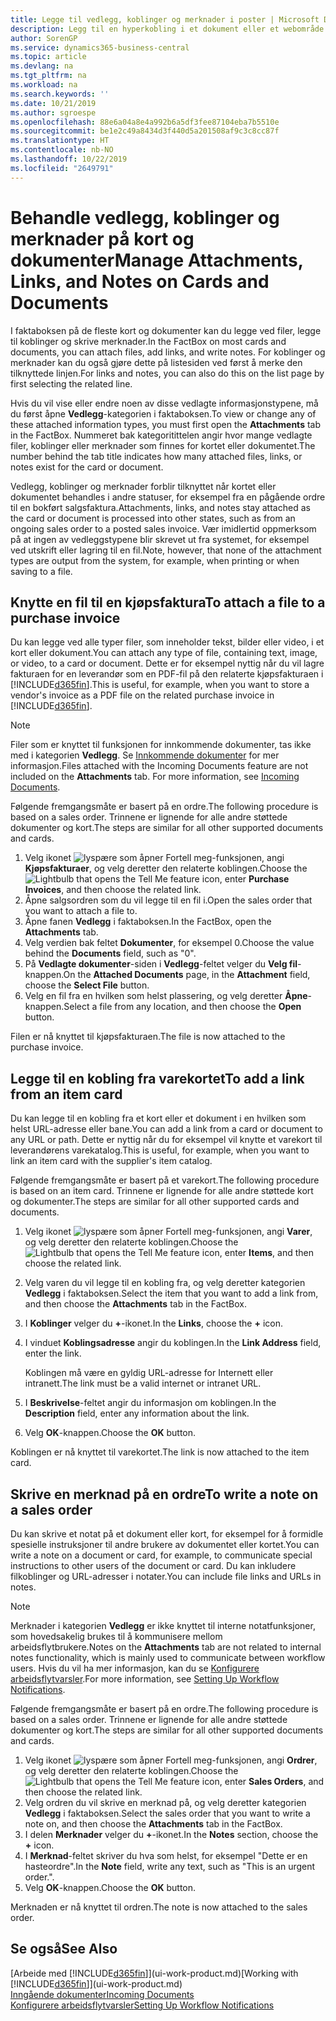 ```yaml
---
title: Legge til vedlegg, koblinger og merknader i poster | Microsoft Docs
description: Legg til en hyperkobling i et dokument eller et webområde til en bestemt post, for eksempel en kunde eller et dokument.
author: SorenGP
ms.service: dynamics365-business-central
ms.topic: article
ms.devlang: na
ms.tgt_pltfrm: na
ms.workload: na
ms.search.keywords: ''
ms.date: 10/21/2019
ms.author: sgroespe
ms.openlocfilehash: 88e6a04a8e4a992b6a5df3fee87104eba7b5510e
ms.sourcegitcommit: be1e2c49a8434d3f440d5a201508af9c3c8cc87f
ms.translationtype: HT
ms.contentlocale: nb-NO
ms.lasthandoff: 10/22/2019
ms.locfileid: "2649791"
---
```

# <a name="manage-attachments-links-and-notes-on-cards-and-documents"></a><span data-ttu-id="017b7-103">Behandle vedlegg, koblinger og merknader på kort og dokumenter</span><span class="sxs-lookup"><span data-stu-id="017b7-103">Manage Attachments, Links, and Notes on Cards and Documents</span></span>

<span data-ttu-id="017b7-104">I faktaboksen på de fleste kort og dokumenter kan du legge ved filer, legge til koblinger og skrive merknader.</span><span class="sxs-lookup"><span data-stu-id="017b7-104">In the FactBox on most cards and documents, you can attach files, add links, and write notes.</span></span> <span data-ttu-id="017b7-105">For koblinger og merknader kan du også gjøre dette på listesiden ved først å merke den tilknyttede linjen.</span><span class="sxs-lookup"><span data-stu-id="017b7-105">For links and notes, you can also do this on the list page by first selecting the related line.</span></span>

<span data-ttu-id="017b7-106">Hvis du vil vise eller endre noen av disse vedlagte informasjonstypene, må du først åpne **Vedlegg**-kategorien i faktaboksen.</span><span class="sxs-lookup"><span data-stu-id="017b7-106">To view or change any of these attached information types, you must first open the **Attachments** tab in the FactBox.</span></span> <span data-ttu-id="017b7-107">Nummeret bak kategoritittelen angir hvor mange vedlagte filer, koblinger eller merknader som finnes for kortet eller dokumentet.</span><span class="sxs-lookup"><span data-stu-id="017b7-107">The number behind the tab title indicates how many attached files, links, or notes exist for the card or document.</span></span>

<span data-ttu-id="017b7-108">Vedlegg, koblinger og merknader forblir tilknyttet når kortet eller dokumentet behandles i andre statuser, for eksempel fra en pågående ordre til en bokført salgsfaktura.</span><span class="sxs-lookup"><span data-stu-id="017b7-108">Attachments, links, and notes stay attached as the card or document is processed into other states, such as from an ongoing sales order to a posted sales invoice.</span></span> <span data-ttu-id="017b7-109">Vær imidlertid oppmerksom på at ingen av vedleggstypene blir skrevet ut fra systemet, for eksempel ved utskrift eller lagring til en fil.</span><span class="sxs-lookup"><span data-stu-id="017b7-109">Note, however, that none of the attachment types are output from the system, for example, when printing or when saving to a file.</span></span>

## <a name="to-attach-a-file-to-a-purchase-invoice"></a><span data-ttu-id="017b7-110">Knytte en fil til en kjøpsfaktura</span><span class="sxs-lookup"><span data-stu-id="017b7-110">To attach a file to a purchase invoice</span></span>
<span data-ttu-id="017b7-111">Du kan legge ved alle typer filer, som inneholder tekst, bilder eller video, i et kort eller dokument.</span><span class="sxs-lookup"><span data-stu-id="017b7-111">You can attach any type of file, containing text, image, or video, to a card or document.</span></span> <span data-ttu-id="017b7-112">Dette er for eksempel nyttig når du vil lagre fakturaen for en leverandør som en PDF-fil på den relaterte kjøpsfakturaen i [!INCLUDE[d365fin](includes/d365fin_md.md)].</span><span class="sxs-lookup"><span data-stu-id="017b7-112">This is useful, for example, when you want to store a vendor's invoice as a PDF file on the related purchase invoice in [!INCLUDE[d365fin](includes/d365fin_md.md)].</span></span>

> [!NOTE]
> <span data-ttu-id="017b7-113">Filer som er knyttet til funksjonen for innkommende dokumenter, tas ikke med i kategorien **Vedlegg**. Se [Innkommende dokumenter](across-income-documents.md) for mer informasjon.</span><span class="sxs-lookup"><span data-stu-id="017b7-113">Files attached with the Incoming Documents feature are not included on the **Attachments** tab. For more information, see [Incoming Documents](across-income-documents.md).</span></span>

<span data-ttu-id="017b7-114">Følgende fremgangsmåte er basert på en ordre.</span><span class="sxs-lookup"><span data-stu-id="017b7-114">The following procedure is based on a sales order.</span></span> <span data-ttu-id="017b7-115">Trinnene er lignende for alle andre støttede dokumenter og kort.</span><span class="sxs-lookup"><span data-stu-id="017b7-115">The steps are similar for all other supported documents and cards.</span></span>

1. <span data-ttu-id="017b7-116">Velg ikonet ![lyspære som åpner Fortell meg-funksjonen](media/ui-search/search_small.png "Fortell hva du vil gjøre"), angi **Kjøpsfakturaer**, og velg deretter den relaterte koblingen.</span><span class="sxs-lookup"><span data-stu-id="017b7-116">Choose the ![Lightbulb that opens the Tell Me feature](media/ui-search/search_small.png "Tell me what you want to do") icon, enter **Purchase Invoices**, and then choose the related link.</span></span>
2. <span data-ttu-id="017b7-117">Åpne salgsordren som du vil legge til en fil i.</span><span class="sxs-lookup"><span data-stu-id="017b7-117">Open the sales order that you want to attach a file to.</span></span>
3. <span data-ttu-id="017b7-118">Åpne fanen **Vedlegg** i faktaboksen.</span><span class="sxs-lookup"><span data-stu-id="017b7-118">In the FactBox, open the **Attachments** tab.</span></span>
4. <span data-ttu-id="017b7-119">Velg verdien bak feltet **Dokumenter**, for eksempel 0.</span><span class="sxs-lookup"><span data-stu-id="017b7-119">Choose the value behind the **Documents** field, such as "0".</span></span>
5. <span data-ttu-id="017b7-120">På **Vedlagte dokumenter**-siden i **Vedlegg**-feltet velger du **Velg fil**-knappen.</span><span class="sxs-lookup"><span data-stu-id="017b7-120">On the **Attached Documents** page, in the **Attachment** field, choose the **Select File** button.</span></span>
5. <span data-ttu-id="017b7-121">Velg en fil fra en hvilken som helst plassering, og velg deretter **Åpne**-knappen.</span><span class="sxs-lookup"><span data-stu-id="017b7-121">Select a file from any location, and then choose the **Open** button.</span></span>

<span data-ttu-id="017b7-122">Filen er nå knyttet til kjøpsfakturaen.</span><span class="sxs-lookup"><span data-stu-id="017b7-122">The file is now attached to the purchase invoice.</span></span>

## <a name="to-add-a-link-from-an-item-card"></a><span data-ttu-id="017b7-123">Legge til en kobling fra varekortet</span><span class="sxs-lookup"><span data-stu-id="017b7-123">To add a link from an item card</span></span>
<span data-ttu-id="017b7-124">Du kan legge til en kobling fra et kort eller et dokument i en hvilken som helst URL-adresse eller bane.</span><span class="sxs-lookup"><span data-stu-id="017b7-124">You can add a link from a card or document to any URL or path.</span></span> <span data-ttu-id="017b7-125">Dette er nyttig når du for eksempel vil knytte et varekort til leverandørens varekatalog.</span><span class="sxs-lookup"><span data-stu-id="017b7-125">This is useful, for example, when you want to link an item card with the supplier's item catalog.</span></span>

<span data-ttu-id="017b7-126">Følgende fremgangsmåte er basert på et varekort.</span><span class="sxs-lookup"><span data-stu-id="017b7-126">The following procedure is based on an item card.</span></span> <span data-ttu-id="017b7-127">Trinnene er lignende for alle andre støttede kort og dokumenter.</span><span class="sxs-lookup"><span data-stu-id="017b7-127">The steps are similar for all other supported cards and documents.</span></span>

1. <span data-ttu-id="017b7-128">Velg ikonet ![lyspære som åpner Fortell meg-funksjonen](media/ui-search/search_small.png "Fortell hva du vil gjøre"), angi **Varer**, og velg deretter den relaterte koblingen.</span><span class="sxs-lookup"><span data-stu-id="017b7-128">Choose the ![Lightbulb that opens the Tell Me feature](media/ui-search/search_small.png "Tell me what you want to do") icon, enter **Items**, and then choose the related link.</span></span>
2. <span data-ttu-id="017b7-129">Velg varen du vil legge til en kobling fra, og velg deretter kategorien **Vedlegg** i faktaboksen.</span><span class="sxs-lookup"><span data-stu-id="017b7-129">Select the item that you want to add a link from, and then choose the **Attachments** tab in the FactBox.</span></span>
3. <span data-ttu-id="017b7-130">I **Koblinger** velger du **+**-ikonet.</span><span class="sxs-lookup"><span data-stu-id="017b7-130">In the **Links**, choose the **+** icon.</span></span>
4. <span data-ttu-id="017b7-131">I vinduet **Koblingsadresse** angir du koblingen.</span><span class="sxs-lookup"><span data-stu-id="017b7-131">In the **Link Address** field, enter the link.</span></span>

    <span data-ttu-id="017b7-132">Koblingen må være en gyldig URL-adresse for Internett eller intranett.</span><span class="sxs-lookup"><span data-stu-id="017b7-132">The link must be a valid internet or intranet URL.</span></span>

5. <span data-ttu-id="017b7-133">I **Beskrivelse**-feltet angir du informasjon om koblingen.</span><span class="sxs-lookup"><span data-stu-id="017b7-133">In the **Description** field, enter any information about the link.</span></span>  
6. <span data-ttu-id="017b7-134">Velg **OK**-knappen.</span><span class="sxs-lookup"><span data-stu-id="017b7-134">Choose the **OK** button.</span></span>

<span data-ttu-id="017b7-135">Koblingen er nå knyttet til varekortet.</span><span class="sxs-lookup"><span data-stu-id="017b7-135">The link is now attached to the item card.</span></span>  

## <a name="to-write-a-note-on-a-sales-order"></a><span data-ttu-id="017b7-136">Skrive en merknad på en ordre</span><span class="sxs-lookup"><span data-stu-id="017b7-136">To write a note on a sales order</span></span>
<span data-ttu-id="017b7-137">Du kan skrive et notat på et dokument eller kort, for eksempel for å formidle spesielle instruksjoner til andre brukere av dokumentet eller kortet.</span><span class="sxs-lookup"><span data-stu-id="017b7-137">You can write a note on a document or card, for example, to communicate special instructions to other users of the document or card.</span></span> <span data-ttu-id="017b7-138">Du kan inkludere filkoblinger og URL-adresser i notater.</span><span class="sxs-lookup"><span data-stu-id="017b7-138">You can include file links and URLs in notes.</span></span>

> [!NOTE]
> <span data-ttu-id="017b7-139">Merknader i kategorien **Vedlegg** er ikke knyttet til interne notatfunksjoner, som hovedsakelig brukes til å kommunisere mellom arbeidsflytbrukere.</span><span class="sxs-lookup"><span data-stu-id="017b7-139">Notes on the **Attachments** tab are not related to internal notes functionality, which is mainly used to communicate between workflow users.</span></span> <span data-ttu-id="017b7-140">Hvis du vil ha mer informasjon, kan du se [Konfigurere arbeidsflytvarsler](across-setting-up-workflow-notifications.md).</span><span class="sxs-lookup"><span data-stu-id="017b7-140">For more information, see [Setting Up Workflow Notifications](across-setting-up-workflow-notifications.md).</span></span>

<span data-ttu-id="017b7-141">Følgende fremgangsmåte er basert på en ordre.</span><span class="sxs-lookup"><span data-stu-id="017b7-141">The following procedure is based on a sales order.</span></span> <span data-ttu-id="017b7-142">Trinnene er lignende for alle andre støttede dokumenter og kort.</span><span class="sxs-lookup"><span data-stu-id="017b7-142">The steps are similar for all other supported documents and cards.</span></span>

1. <span data-ttu-id="017b7-143">Velg ikonet ![lyspære som åpner Fortell meg-funksjonen](media/ui-search/search_small.png "Fortell hva du vil gjøre"), angi **Ordrer**, og velg deretter den relaterte koblingen.</span><span class="sxs-lookup"><span data-stu-id="017b7-143">Choose the ![Lightbulb that opens the Tell Me feature](media/ui-search/search_small.png "Tell me what you want to do") icon, enter **Sales Orders**, and then choose the related link.</span></span>
2. <span data-ttu-id="017b7-144">Velg ordren du vil skrive en merknad på, og velg deretter kategorien **Vedlegg** i faktaboksen.</span><span class="sxs-lookup"><span data-stu-id="017b7-144">Select the sales order that you want to write a note on, and then choose the **Attachments** tab in the FactBox.</span></span>
3. <span data-ttu-id="017b7-145">I delen **Merknader** velger du **+**-ikonet.</span><span class="sxs-lookup"><span data-stu-id="017b7-145">In the **Notes** section, choose the **+** icon.</span></span>
4. <span data-ttu-id="017b7-146">I **Merknad**-feltet skriver du hva som helst, for eksempel "Dette er en hasteordre".</span><span class="sxs-lookup"><span data-stu-id="017b7-146">In the **Note** field, write any text, such as "This is an urgent order.".</span></span>
5. <span data-ttu-id="017b7-147">Velg **OK**-knappen.</span><span class="sxs-lookup"><span data-stu-id="017b7-147">Choose the **OK** button.</span></span>

<span data-ttu-id="017b7-148">Merknaden er nå knyttet til ordren.</span><span class="sxs-lookup"><span data-stu-id="017b7-148">The note is now attached to the sales order.</span></span>

## <a name="see-also"></a><span data-ttu-id="017b7-149">Se også</span><span class="sxs-lookup"><span data-stu-id="017b7-149">See Also</span></span>  
<span data-ttu-id="017b7-150">[Arbeide med [!INCLUDE[d365fin](includes/d365fin_md.md)]](ui-work-product.md)</span><span class="sxs-lookup"><span data-stu-id="017b7-150">[Working with [!INCLUDE[d365fin](includes/d365fin_md.md)]](ui-work-product.md)</span></span>  
[<span data-ttu-id="017b7-151">Inngående dokumenter</span><span class="sxs-lookup"><span data-stu-id="017b7-151">Incoming Documents</span></span>](across-income-documents.md)  
[<span data-ttu-id="017b7-152">Konfigurere arbeidsflytvarsler</span><span class="sxs-lookup"><span data-stu-id="017b7-152">Setting Up Workflow Notifications</span></span>](across-setting-up-workflow-notifications.md)  
